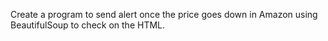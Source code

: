 Create a program to send alert once the price goes down in Amazon using BeautifulSoup to check on the HTML.
